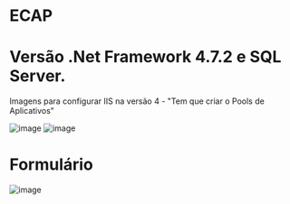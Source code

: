 
# ECAP

# Versão .Net Framework 4.7.2 e SQL Server. 
Imagens para configurar IIS na versão  4 - "Tem que criar o Pools de Aplicativos"

![image](https://user-images.githubusercontent.com/45047484/179993423-011265ff-1c62-40a9-8d30-085ceca4015c.png)
![image](https://user-images.githubusercontent.com/45047484/179994928-20056698-448b-428d-b866-3fd1ec1d69b7.png)


# Formulário 
![image](https://user-images.githubusercontent.com/45047484/179987859-2ee11370-7324-4e89-924a-c2c7e806d850.png)

